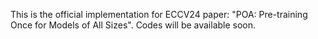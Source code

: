 This is the official implementation for ECCV24 paper: "POA: Pre-training Once for Models of All Sizes".
Codes will be available soon.
